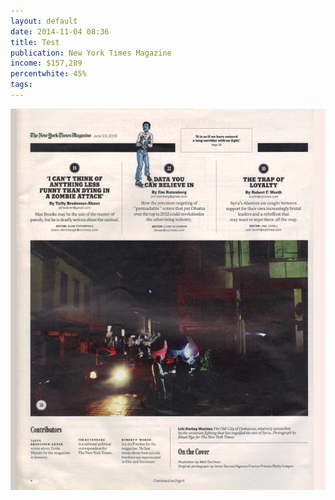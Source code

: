 ```yaml
---
layout: default
date: 2014-11-04 08:36
title: Test
publication: New York Times Magazine
income: $157,289
percentwhite: 45%
tags: 
---
```




           
<div class="imageContainer">
<img src="img/editscans/NYT_contents_1.png">
            
<div class="overlayContainer">
<object type="image/svg+xml" data="/img/overlays/NYT_contents_1.svg" class="trans"></object>
</div>


</div>
            
        
        
